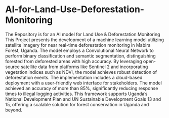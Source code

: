 # AI-for-Land-Use-Deforestation-Monitoring
The Repository is for an AI model for Land Use &amp; Deforestation Monitoring
This Project presents the development of a machine learning model utilizing satellite imagery for near real-time deforestation monitoring in Mabira Forest, Uganda. The model employs a Convolutional Neural Network to perform binary classification and semantic segmentation, distinguishing forested from deforested areas with high accuracy. By leveraging open-source satellite data from platforms like Sentinel 2 and incorporating vegetation indices such as NDVI, the model achieves robust detection of deforestation events. The implementation includes a cloud-based deployment with a user-friendly web interface for stakeholders. The model achieved an accuracy of more than 85%, significantly reducing response times to illegal logging activities. This framework supports Uganda’s National Development Plan and UN Sustainable Development Goals 13 and 15, offering a scalable solution for forest conservation in Uganda and beyond. 
